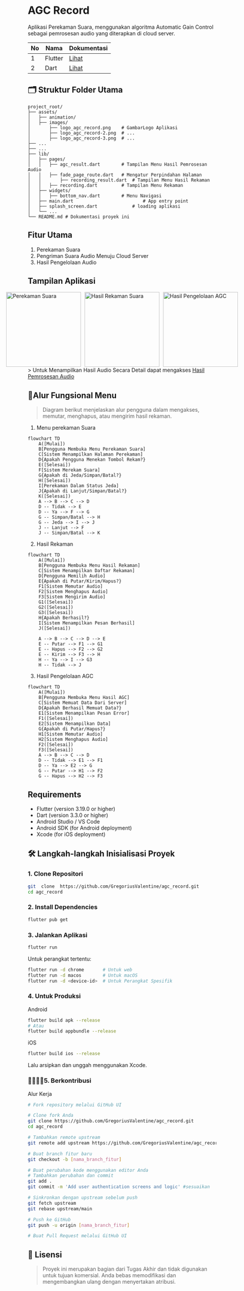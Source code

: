 
# AGC Record
Aplikasi Perekaman Suara, menggunakan algoritma Automatic Gain Control sebagai pemrosesan audio yang diterapkan di cloud server.

|No|Nama|Dokumentasi|
|--|--|---|
|1|Flutter|<a  href="https://docs.flutter.dev/" target="_blank">Lihat</a>|
|2|Dart|<a  href="https://dart.dev/docs"  target="_blank">Lihat</a>|

## 🗂️ Struktur Folder Utama
```
project_root/
├── assets/
│   ├── animation/
│	├── images/                    
│	    ├── logo_agc_record.png    # GambarLogo Aplikasi
│	    ├── logo_agc_record-2.png  # ...
│	    ├── logo_agc_record-3.png  # ...
├── ...
├── ...
├── lib/
│   ├── pages/
│	│	├── agc_result.dart        # Tampilan Menu Hasil Pemrosesan Audio
│	│	├── fade_page_route.dart   # Mengatur Perpindahan Halaman
│	│       ├── recording_result.dart  # Tampilan Menu Hasil Rekaman
│	│	├── recording.dart         # Tampilan Menu Rekaman
│	├── widgets/
│	│	├── bottom_nav.dart        # Menu Navigasi
│   ├── main.dart                          # App entry point
│	├── splash_screen.dart             # loading aplikasi
│   └── ...
└── README.md # Dokumentasi proyek ini

```
## Fitur Utama
 1. Perekaman Suara
 2. Pengriman Suara Audio Menuju Cloud Server
 4. Hasil Pengelolaan Audio
## Tampilan Aplikasi
<div style="display: flex; justify-content: center; gap: 10px;">
  <img src="screenshots/Screenshot-1.jpg" alt="Perekaman Suara" width="200" />
  <img src="screenshots/Screenshot-5.jpg" alt="Hasil Rekaman Suara" width="200" />
  <img src="screenshots/Screenshot-6.jpg" alt="Hasil Pengelolaan AGC" width="200" />
</div>
> Untuk Menampilkan Hasil Audio Secara Detail dapat mengakses <a href="https://agcrecord.batutech.cloud/" target="_blank">Hasil Pemrosesan Audio</a>

## 🔁Alur Fungsional Menu

> Diagram berikut menjelaskan alur pengguna dalam mengakses, memutar,
> menghapus, atau mengirim hasil rekaman.

 1. Menu perekaman Suara
```mermaid
flowchart TD
    A([Mulai])
    B[Pengguna Membuka Menu Perekaman Suara]
    C[Sistem Menampilkan Halaman Perekaman]
    D{Apakah Pengguna Menekan Tombol Rekam?}
    E([Selesai])
    F[Sistem Merekam Suara]
    G{Apakah di Jeda/Simpan/Batal?}
    H([Selesai])
    I[Perekaman Dalam Status Jeda]
    J{Apakah di Lanjut/Simpan/Batal?}
    K([Selesai])
    A --> B --> C --> D
    D -- Tidak --> E
    D -- Ya --> F --> G
    G -- Simpan/Batal --> H
    G -- Jeda --> I --> J
    J -- Lanjut --> F
    J -- Simpan/Batal --> K
```
2. Hasil Rekaman
```mermaid
flowchart TD
    A([Mulai])
    B[Pengguna Membuka Menu Hasil Rekaman]
    C[Sistem Menampilkan Daftar Rekaman]
    D[Pengguna Memilih Audio]
    E{Apakah di Putar/Kirim/Hapus?}
    F1[Sistem Memutar Audio]
    F2[Sistem Menghapus Audio]
    F3[Sistem Mengirim Audio]
    G1([Selesai])
    G2([Selesai])
    G3([Selesai])
    H{Apakah Berhasil?}
    I[Sistem Menampilkan Pesan Berhasil]
    J([Selesai])

    A --> B --> C --> D --> E
    E -- Putar --> F1 --> G1
    E -- Hapus --> F2 --> G2
    E -- Kirim --> F3 --> H
    H -- Ya --> I --> G3
    H -- Tidak --> J
```
 3. Hasil Pengelolaan AGC
```mermaid
flowchart TD
    A([Mulai])
    B[Pengguna Membuka Menu Hasil AGC]
    C[Sistem Memuat Data Dari Server]
    D{Apakah Berhasil Memuat Data?}
    E1[Sistem Menampilkan Pesan Error]
    F1([Selesai])
    E2[Sistem Menampilkan Data]
    G{Apakah di Putar/Hapus?}
    H1[Sistem Memutar Audio]
    H2[Sistem Menghapus Audio]
    F2([Selesai])
    F3([Selesai])
    A --> B --> C --> D
    D -- Tidak --> E1 --> F1
    D -- Ya --> E2 --> G
    G -- Putar --> H1 --> F2
    G -- Hapus --> H2 --> F3
```
## Requirements
 -  Flutter (version 3.19.0 or higher)
-   Dart (version 3.3.0 or higher)
-   Android Studio / VS Code
-   Android SDK (for Android deployment)
-   Xcode (for iOS deployment)
## 🛠️ Langkah-langkah Inisialisasi Proyek
### 1. Clone Repositori
```bash
git  clone  https://github.com/GregoriusValentine/agc_record.git
cd agc_record
```
### 2. Install Dependencies
```bash
flutter pub get
```
### 3. Jalankan Aplikasi
```bash
flutter run
```
Untuk perangkat tertentu:
```bash
flutter run -d chrome       # Untuk web
flutter run -d macos        # Untuk macOS
flutter run -d <device-id>  # Untuk Perangkat Spesifik
```
### 4. Untuk Produksi
Android
```bash
flutter build apk --release
# Atau
flutter build appbundle --release
```
iOS
```bash
flutter build ios --release
```
Lalu arsipkan dan unggah menggunakan Xcode.
### 🫱🏼‍🫲🏼5. Berkontribusi
Alur Kerja
```bash
# Fork repository melalui GitHub UI

# Clone fork Anda
git clone https://github.com/GregoriusValentine/agc_record.git
cd agc_record

# Tambahkan remote upstream
git remote add upstream https://github.com/GregoriusValentine/agc_record.git

# Buat branch fitur baru
git checkout -b [nama_branch_fitur]

# Buat perubahan kode menggunakan editor Anda
# Tambahkan perubahan dan commit
git add .
git commit -m 'Add user authentication screens and logic' #sesuaikan

# Sinkronkan dengan upstream sebelum push
git fetch upstream
git rebase upstream/main

# Push ke GitHub
git push -u origin [nama_branch_fitur]

# Buat Pull Request melalui GitHub UI
```


## 📄 Lisensi
> Proyek ini merupakan bagian dari Tugas Akhir dan tidak digunakan untuk
> tujuan komersial. Anda bebas memodifikasi dan mengembangkan ulang
> dengan menyertakan atribusi.
